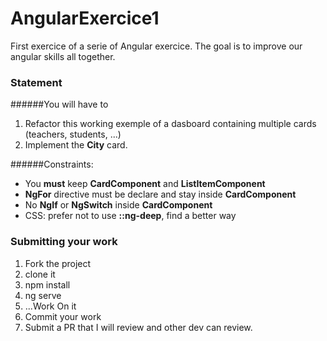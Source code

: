 # AngularExercice1

First exercice of a serie of Angular exercice. The goal is to improve our angular skills all together.

### Statement

######You will have to

1.  Refactor this working exemple of a dasboard containing multiple cards (teachers, students, ...)
2.  Implement the **City** card.

######Constraints:

- You **must** keep **CardComponent** and **ListItemComponent**
- **NgFor** directive must be declare and stay inside **CardComponent**
- No **NgIf** or **NgSwitch** inside **CardComponent**
- CSS: prefer not to use **::ng-deep**, find a better way

### Submitting your work

1. Fork the project
2. clone it
3. npm install
4. ng serve
5. ...Work On it
6. Commit your work
7. Submit a PR that I will review and other dev can review.
